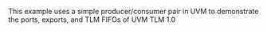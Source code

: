 This example uses a simple producer/consumer pair in UVM to demonstrate the ports, exports, and TLM FIFOs of UVM TLM 1.0

